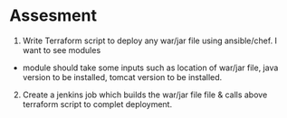 # Assesment
1. Write Terraform script to deploy any war/jar file using ansible/chef. I want to see modules
  * module should take some inputs such as location of war/jar file, java version to be installed, tomcat version to be installed.
  
  
2. Create a jenkins job which builds the war/jar file file & calls above terraform script to complet deployment.
